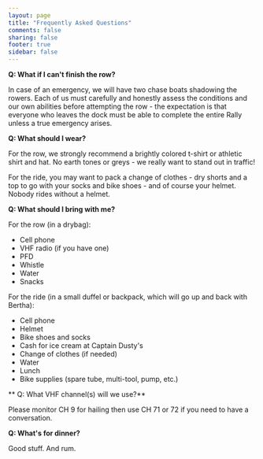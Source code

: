 ```yaml
---
layout: page
title: "Frequently Asked Questions"
comments: false
sharing: false
footer: true
sidebar: false
---
```


**Q: What if I can't finish the row?**

In case of an emergency, we will have two chase boats shadowing the rowers. Each of us must carefully and honestly assess the conditions and our own abilities before attempting the row - the expectation is that everyone who leaves the dock must be able to complete the entire Rally unless a true emergency arises.

**Q: What should I wear?**

For the row, we strongly recommend a brightly colored t-shirt or athletic shirt and hat. No earth tones or greys - we really want to stand out in traffic!

For the ride, you may want to pack a change of clothes - dry shorts and a top to go with your socks and bike shoes - and of course your helmet. Nobody rides without a helmet.

**Q: What should I bring with me?**

For the row (in a drybag):

- Cell phone
- VHF radio (if you have one)
- PFD
- Whistle
- Water
- Snacks

For the ride (in a small duffel or backpack, which will go up and back with Bertha):

- Cell phone
- Helmet
- Bike shoes and socks
- Cash for ice cream at Captain Dusty's
- Change of clothes (if needed)
- Water
- Lunch
- Bike supplies (spare tube, multi-tool, pump, etc.)

** Q: What VHF channel(s) will we use?**

Please monitor CH 9 for hailing then use CH 71 or 72 if you need to have a conversation.

**Q: What's for dinner?**

Good stuff. And rum.